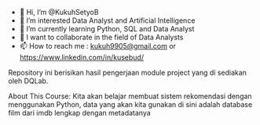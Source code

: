 - 👋 Hi, I’m @KukuhSetyoB
- 👀 I’m interested Data Analyst and Artificial Intelligence
- 🌱 I’m currently learning Python, SQL and Data Analyst
- 💞️ I want to collaborate in the field of Data Analysts
- 📫 How to reach me : kukuh9905@gmail.com or https://www.linkedin.com/in/kusebud/

Repository ini berisikan hasil pengerjaan module project yang di sediakan oleh DQLab.

About This Course:
Kita akan belajar membuat sistem rekomendasi dengan menggunakan Python, data yang akan kita gunakan di sini adalah database film dari imdb lengkap dengan metadatanya
